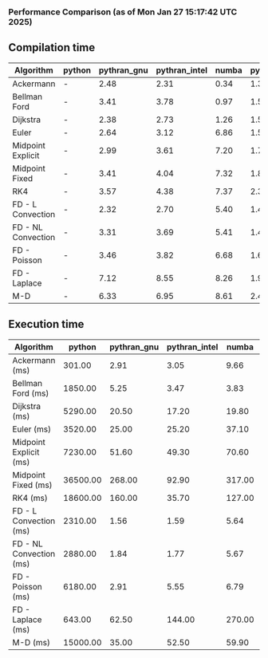 ### Performance Comparison (as of Mon Jan 27 15:17:42 UTC 2025)
## Compilation time
Algorithm                 | python                    | pythran_gnu               | pythran_intel             | numba                     | pyccel_fortran_gnu        | pyccel_c_gnu              | pyccel_fortran_intel      | pyccel_c_intel           
------------------------- | ------------------------- | ------------------------- | ------------------------- | ------------------------- | ------------------------- | ------------------------- | ------------------------- | -------------------------
Ackermann                 | -                         | 2.48                      | 2.31                      | 0.34                      | 1.39                      | 1.37                      | 1.45                      | 1.47                     
Bellman Ford              | -                         | 3.41                      | 3.78                      | 0.97                      | 1.52                      | 1.53                      | 1.60                      | 1.61                     
Dijkstra                  | -                         | 2.38                      | 2.73                      | 1.26                      | 1.57                      | 1.58                      | 1.69                      | 1.83                     
Euler                     | -                         | 2.64                      | 3.12                      | 6.86                      | 1.51                      | 1.51                      | 1.62                      | 1.63                     
Midpoint Explicit         | -                         | 2.99                      | 3.61                      | 7.20                      | 1.74                      | 1.74                      | 1.85                      | 1.87                     
Midpoint Fixed            | -                         | 3.41                      | 4.04                      | 7.32                      | 1.80                      | 1.81                      | 1.91                      | 1.91                     
RK4                       | -                         | 3.57                      | 4.38                      | 7.37                      | 2.31                      | 2.19                      | 2.32                      | 2.31                     
FD - L Convection         | -                         | 2.32                      | 2.70                      | 5.40                      | 1.46                      | 1.42                      | 1.60                      | 1.55                     
FD - NL Convection        | -                         | 3.31                      | 3.69                      | 5.41                      | 1.46                      | 1.40                      | 1.61                      | 1.54                     
FD - Poisson              | -                         | 3.46                      | 3.82                      | 6.68                      | 1.60                      | 1.50                      | 2.86                      | 1.62                     
FD - Laplace              | -                         | 7.12                      | 8.55                      | 8.26                      | 1.92                      | 1.81                      | 2.11                      | 1.87                     
M-D                       | -                         | 6.33                      | 6.95                      | 8.61                      | 2.47                      | 2.31                      | 2.58                      | 2.70                     

## Execution time
Algorithm                 | python                    | pythran_gnu               | pythran_intel             | numba                     | pyccel_fortran_gnu        | pyccel_c_gnu              | pyccel_fortran_intel      | pyccel_c_intel           
------------------------- | ------------------------- | ------------------------- | ------------------------- | ------------------------- | ------------------------- | ------------------------- | ------------------------- | -------------------------
Ackermann (ms)            | 301.00                    | 2.91                      | 3.05                      | 9.66                      | 1.27                      | 1.28                      | 7.75                      | 4.36                     
Bellman Ford (ms)         | 1850.00                   | 5.25                      | 3.47                      | 3.83                      | 3.22                      | 3.67                      | 4.08                      | 7.06                     
Dijkstra (ms)             | 5290.00                   | 20.50                     | 17.20                     | 19.80                     | 19.50                     | 35.50                     | 23.90                     | 34.00                    
Euler (ms)                | 3520.00                   | 25.00                     | 25.20                     | 37.10                     | 15.00                     | 26.70                     | 15.10                     | 8.98                     
Midpoint Explicit (ms)    | 7230.00                   | 51.60                     | 49.30                     | 70.60                     | 23.00                     | 47.70                     | 17.10                     | 11.40                    
Midpoint Fixed (ms)       | 36500.00                  | 268.00                    | 92.90                     | 317.00                    | 74.80                     | 228.00                    | 58.00                     | 39.20                    
RK4 (ms)                  | 18600.00                  | 160.00                    | 35.70                     | 127.00                    | 32.60                     | 87.20                     | 38.40                     | 50.80                    
FD - L Convection (ms)    | 2310.00                   | 1.56                      | 1.59                      | 5.64                      | 1.51                      | 4.24                      | 1.49                      | 1.51                     
FD - NL Convection (ms)   | 2880.00                   | 1.84                      | 1.77                      | 5.67                      | 1.98                      | 4.70                      | 1.39                      | 1.79                     
FD - Poisson (ms)         | 6180.00                   | 2.91                      | 5.55                      | 6.79                      | 2.55                      | 5.39                      | 2.57                      | 9.50                     
FD - Laplace (ms)         | 643.00                    | 62.50                     | 144.00                    | 270.00                    | 56.20                     | 210.00                    | 58.70                     | 357.00                   
M-D (ms)                  | 15000.00                  | 35.00                     | 52.50                     | 59.90                     | 62.40                     | 101.00                    | 90.30                     | 63.40                    
